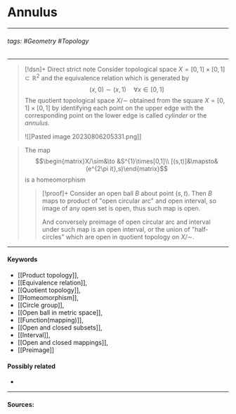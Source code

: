 # Annulus
***
###### tags: #Geometry #Topology 
***
>[!dsn]+ Direct strict note
>Consider topological space $X=[0,1]\times[0,1]\subset\mathbb{R}^{2}$ and the equivalence relation which is generated by
>$$(x,0)\sim(x,1)\quad\forall x\in[0,1]$$
>The quotient topological space $X/\sim$ obtained from the square $X=[0,1]\times[0,1]$ by identifying each point on the upper edge with the corresponding point on the lower edge is called *cylinder* or the *annulus*.
>
>![[Pasted image 20230806205331.png]]

>The map
>$$\begin{matrix}X/\sim&\to &S^{1}\times[0,1]\\ [(s,t)]&\mapsto&(e^{2\pi it},s)\end{matrix}$$
>is a homeomorphism
>>[!proof]+
>>Consider an open ball $B$ about point $(s,t)$. Then $B$ maps to product of "open circular arc" and open interval, so image of any open set is open, thus such map is open. 
>>
>>And conversely preimage of open circular arc and interval under such map is an open interval, or the union of "half-circles" which are open in quotient topology on $X/\sim$.

***
#### Keywords
- [[Product topology]],
- [[Equivalence relation]],
- [[Quotient topology]],
- [[Homeomorphism]],
- [[Circle group]],
- [[Open ball in metric space]],
- [[Function(mapping)]],
- [[Open and closed subsets]],
- [[Interval]],
- [[Open and closed mappings]],
- [[Preimage]]
#### Possibly related
- 
***
#### Sources:
